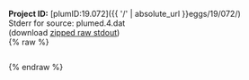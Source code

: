 **Project ID:** [plumID:19.072]({{ '/' | absolute_url }}eggs/19/072/)  
Stderr for source:  plumed.4.dat   
(download [zipped raw stdout](plumed.4.dat.plumed_master.stdout.txt.zip))  
{% raw %}
<pre>
</pre>
{% endraw %}
